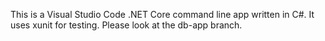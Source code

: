 This is a Visual Studio Code .NET Core command line app written in C#. It uses xunit for testing. Please look at the db-app branch.